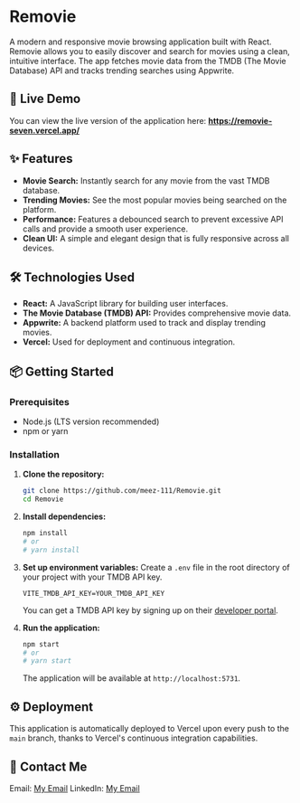 # Removie



A modern and responsive movie browsing application built with React. Removie allows you to easily discover and search for movies using a clean, intuitive interface. The app fetches movie data from the TMDB (The Movie Database) API and tracks trending searches using Appwrite.

## 🚀 Live Demo

You can view the live version of the application here:
**https://removie-seven.vercel.app/**

## ✨ Features

* **Movie Search:** Instantly search for any movie from the vast TMDB database.
* **Trending Movies:** See the most popular movies being searched on the platform.
* **Performance:** Features a debounced search to prevent excessive API calls and provide a smooth user experience.
* **Clean UI:** A simple and elegant design that is fully responsive across all devices.

## 🛠️ Technologies Used

* **React:** A JavaScript library for building user interfaces.
* **The Movie Database (TMDB) API:** Provides comprehensive movie data.
* **Appwrite:** A backend platform used to track and display trending movies.
* **Vercel:** Used for deployment and continuous integration.

## 📦 Getting Started

### Prerequisites

* Node.js (LTS version recommended)
* npm or yarn

### Installation

1.  **Clone the repository:**
    ```bash
    git clone https://github.com/meez-111/Removie.git
    cd Removie
    ```

2.  **Install dependencies:**
    ```bash
    npm install
    # or
    # yarn install
    ```

3.  **Set up environment variables:**
    Create a `.env` file in the root directory of your project with your TMDB API key.
    ```env
    VITE_TMDB_API_KEY=YOUR_TMDB_API_KEY
    ```
    You can get a TMDB API key by signing up on their [developer portal](https://www.themoviedb.org/documentation/api).

4.  **Run the application:**
    ```bash
    npm start
    # or
    # yarn start
    ```
    The application will be available at `http://localhost:5731`.

## ⚙️ Deployment

This application is automatically deployed to Vercel upon every push to the `main` branch, thanks to Vercel's continuous integration capabilities.

## 🤝 Contact Me

Email: [My Email](meez.sabra.111@gmail.com)
LinkedIn: [My Email](https://www.linkedin.com/in/moaz-sabra-3a7565330/)
